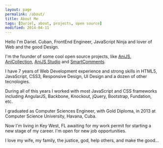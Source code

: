```yaml
---
layout: page
permalink: /about/
title: About Me
tags: [Dariel, about, projects, open source]
modified: 2014-04-11
---
```


Hello I'm Dariel. Cuban, FrontEnd Engineer, JavaScript Ninja and lover of Web and the good Design.

I'm the founder of some cool open source projects, like [AniJS](http://anijs.github.io/), [AniCollection](http://anicollection.github.io/), [AniJS Studio](http://anijs.github.io/studio) and [SmartComments](http://smartcomments.github.io/).

I have 7 years of Web Development experience and strong skills in HTML5, JavaScript, CSS3, Responsive Design, UI Design and a dozen of other tecnologies.

During all of this years I worked with most JavaScript and CSS frameworks including AngularJS, Backbone, Knockout, jQuery, Bootstrap, Fundation, etc.

I graduated as Computer Sciences Engineer, with Gold Diploma, in 2013 at Computer Science University, Havana, Cuba.

Now I'm living in Key West, FL awaiting for my work permit for starting a new stage of my career. I'm open for new job opportunities.

I love my wife, my family, the justice, god, help others, and make the good...
